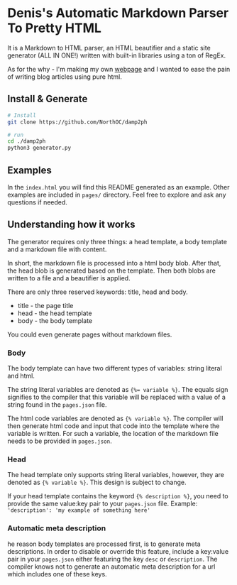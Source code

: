 # Denis's Automatic Markdown Parser To Pretty HTML

It is a Markdown to HTML parser, an HTML beautifier and a static site generator (ALL IN ONE!) written with built-in libraries using a ton of RegEx.

As for the why - I'm making my own [webpage](https://www.denislisunov.xyz) and I wanted to ease the pain of writing blog articles using pure html.

## Install & Generate

``` bash
# Install
git clone https://github.com/NorthOC/damp2ph

# run
cd ./damp2ph
python3 generator.py
```

## Examples

In the `index.html` you will find this README generated as an example. Other examples are included in `pages/` directory. Feel free to explore and ask any questions if needed.

## Understanding how it works

The generator requires only three things: a head template, a body template and a markdown file with content.

In short, the markdown file is processed into a html body blob. After that, the head blob is generated based on the template. Then both blobs are written to a file and a beautifier is applied.

There are only three reserved keywords: title, head and body.

* title - the page title
* head - the head template
* body - the body template

You could even generate pages without markdown files.

### Body

The body template can have two different types of variables: string literal and html. 

The string literal variables are denoted as `{%= variable %}`. The equals sign signifies to the compiler that this variable will be replaced with a value of a string found in the `pages.json` file.

The html code variables are denoted as `{% variable %}`. The compiler will then generate html code and input that code into the template where the variable is written. For such a variable, the location of the markdown file needs to be provided in `pages.json`.

### Head

The head template only supports string literal variables, however, they are denoted as `{% variable %}`. This design is subject to change.

If your head template contains the keyword `{% description %}`, you need to provide the same value:key pair to your `pages.json` file. Example: `'description': 'my example of something here'`

### Automatic meta description

he reason body templates are processed first, is to generate meta descriptions. In order to disable or override this feature, include a key:value pair in your `pages.json` either featuring the key `desc` or `description`. The compiler knows not to generate an automatic meta description for a url which includes one of these keys.